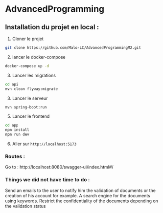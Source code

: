 # AdvancedProgramming

## Installation du projet en local :

1. Cloner le projet

```bash
git clone https://github.com/Malo-LC/AdvancedProgrammingM2.git
```

2. lancer le docker-compose

```bash
docker-compose up -d
```

3. Lancer les migrations

```bash
cd api
mvn clean flyway:migrate
```

3. Lancer le serveur

```bash
mvn spring-boot:run
```

5. Lancer le frontend

```bash
cd app
npm install
npm run dev
```

6. Aller sur `http://localhost:5173`

### Routes :

Go to : http://localhost:8080/swagger-ui/index.html#/

### Things we did not have time to do :

Send an emails to the user to notify him the validation of documents or the creation of his account for example.
A search engine for the documents using keywords.
Restrict the confidentiality of the documents depending on the validation status
